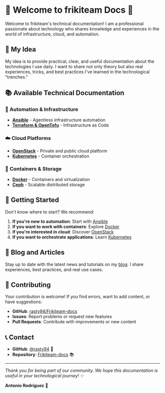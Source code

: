 # 🚀 Welcome to frikiteam Docs 🚀

Welcome to frikiteam's technical documentation! I am a professional passionate about technology who shares knowledge and experiences in the world of infrastructure, cloud, and automation.

## 🎯 My Idea

My idea is to provide practical, clear, and useful documentation about the technologies I use daily. I want to share not only theory but also real experiences, tricks, and best practices I've learned in the technological "trenches."

## 📚 Available Technical Documentation

### 🔧 **Automation & Infrastructure**
- **[Ansible](docu_tecnica/ansible/ansible_base.md)** - Agentless infrastructure automation
- **[Terraform & OpenTofu](docu_tecnica/terraform/terraform_base.md)** - Infrastructure as Code

### ☁️ **Cloud Platforms**
- **[OpenStack](docu_tecnica/openstack/openstack_base.md)** - Private and public cloud platform
- **[Kubernetes](docu_tecnica/kubernetes/kubernetes_base.md)** - Container orchestration

### 🐳 **Containers & Storage**
- **[Docker](docu_tecnica/docker/docker_base.md)** - Containers and virtualization
- **[Ceph](docu_tecnica/ceph/ceph_base.md)** - Scalable distributed storage


## 🚀 Getting Started

Don't know where to start? We recommend:

1. **If you're new to automation**: Start with [Ansible](docu_tecnica/ansible/ansible_base.md)
2. **If you want to work with containers**: Explore [Docker](docu_tecnica/docker/docker_base.md)
3. **If you're interested in cloud**: Discover [OpenStack](docu_tecnica/openstack/openstack_base.md)
4. **If you want to orchestrate applications**: Learn [Kubernetes](docu_tecnica/kubernetes/kubernetes_base.md)

## 📖 Blog and Articles

Stay up to date with the latest news and tutorials on my [blog](blog/index.md). I share experiences, best practices, and real use cases.

## 🤝 Contributing

Your contribution is welcome! If you find errors, want to add content, or have suggestions:

- **GitHub**: [rasty94/Frikiteam-docs](https://github.com/rasty94/Frikiteam-docs)
- **Issues**: Report problems or request new features
- **Pull Requests**: Contribute with improvements or new content

## 📞 Contact

- **GitHub**: [@rasty94](https://github.com/rasty94) 🐙
- **Repository**: [Frikiteam-docs](https://github.com/rasty94/Frikiteam-docs) 📚

---

*Thank you for being part of our community. We hope this documentation is useful in your technological journey! ✨*

**Antonio Rodríguez** 🚀